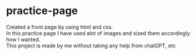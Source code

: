# practice-page
Created a front page by using html and css.
<br>
In this practice page I have used alot of images and sized them accordingly how I wanted.
<br>
This project is made by me without taking any help from chatGPT, etc
